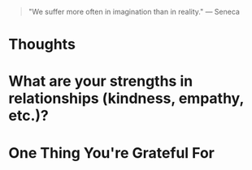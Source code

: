 
> \"We suffer more often in imagination than in reality.\" — Seneca

# Thoughts

# What are your strengths in relationships (kindness, empathy, etc.)?

# One Thing You're Grateful For

